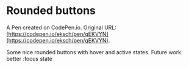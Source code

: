 # Rounded buttons

A Pen created on CodePen.io. Original URL: [https://codepen.io/eksch/pen/qEKVYN](https://codepen.io/eksch/pen/qEKVYN).

Some nice rounded buttons with hover and active states. Future work: better :focus state
